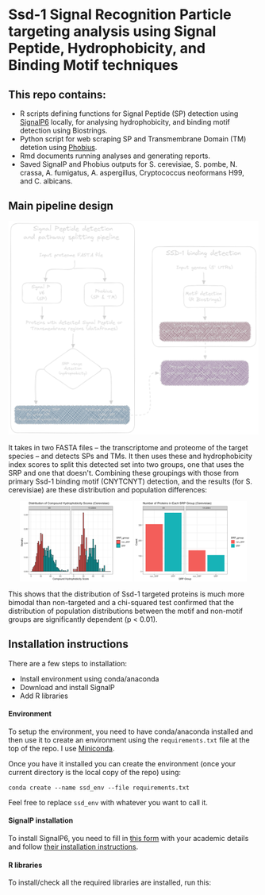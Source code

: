 # Ssd-1 Signal Recognition Particle targeting analysis using Signal Peptide, Hydrophobicity, and Binding Motif techniques

## This repo contains:
 - R scripts defining functions for Signal Peptide (SP) detection using [SignalP6](https://services.healthtech.dtu.dk/services/SignalP-6.0/) locally, for analysing hydrophobicity, and binding motif detection using Biostrings.
 - Python script for web scraping SP and Transmembrane Domain (TM) detetion using [Phobius](https://phobius.sbc.su.se).
 - Rmd documents running analyses and generating reports.
 - Saved SignalP and Phobius outputs for S. cerevisiae, S. pombe, N. crassa, A. fumigatus, A. aspergillus, Cryptococcus neoformans H99, and C. albicans.

## Main pipeline design

![Flow chart diagram of analysis pipelines](https://github.com/TristanSones-Dykes/SSD_SP_Motif/blob/master/exported%20image%20no%20background.png)

It takes in two FASTA files – the transcriptome and proteome of the target species – and detects SPs and TMs. It then uses these and hydrophobicity index scores to split this detected set into two groups, one that uses the SRP and one that doesn't.
Combining these groupings with those from primary Ssd-1 binding motif (CNYTCNYT) detection, and the results (for S. cerevisiae) are these distribution and population differences:

<div align="center">
<img src="https://github.com/TristanSones-Dykes/SSD_SP_Motif/blob/master/plots/plot%201.png" width=45%/> <img src="https://github.com/TristanSones-Dykes/SSD_SP_Motif/blob/master/plots/plot%202.png" width=45%/> 
</div>

This shows that the distribution of Ssd-1 targeted proteins is much more bimodal than non-targeted and a chi-squared test confirmed that the distribution of population distributions between the motif and non-motif groups are significantly dependent (p < 0.01).

## Installation instructions

There are a few steps to installation:
 - Install environment using conda/anaconda
 - Download and install SignalP
 - Add R libraries

#### Environment

To setup the environment, you need to have conda/anaconda installed and then use it to create an environment using the `requirements.txt` file at the top of the repo. I use [Miniconda](https://docs.conda.io/en/latest/miniconda.html).

Once you have it installed you can create the environment (once your current directory is the local copy of the repo) using:
```
conda create --name ssd_env --file requirements.txt
```
Feel free to replace `ssd_env` with whatever you want to call it.

#### SignalP installation

To install SignalP6, you need to fill in [this form](https://services.healthtech.dtu.dk/cgi-bin/sw_request?software=signalp&version=6.0&packageversion=6.0h&platform=fast) with your academic details and follow [their installation instructions](https://github.com/fteufel/signalp-6.0/blob/main/installation_instructions.md).

#### R libraries
To install/check all the required libraries are installed, run this:
```
```
